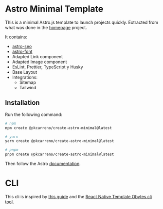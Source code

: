 # Astro Minimal Template

This is a minimal Astro.js template to launch projects quickly. Extracted from what was done in the [homepage](https://github.com/Pkcarreno/homepage) project.

It contains:

- [astro-seo](https://github.com/jonasmerlin/astro-seo)
- [astro-font](https://github.com/rishi-raj-jain/astro-font/)
- Adapted Link component
- Adapted Image component
- EsLint, Prettier, TypeScript y Husky
- Base Layout
- Integrations:
  - Sitemap
  - Tailwind

## Installation

Run the following command:

```bash
# npm
npm create @pkcarreno/create-astro-minimal@latest

# yarn
yarn create @pkcarreno/create-astro-minimal@latest

# pnpm
pnpm create @pkcarreno/create-astro-minimal@latest
```

Then follow the Astro [documentation](https://docs.astro.build/en/getting-started/).

# CLI

This cli is inspired by [this guide](https://dev.to/duwainevandriel/build-your-own-project-template-generator-59k4) and the [React Native Template Obytes cli tool](https://github.com/obytes/react-native-template-obytes/tree/master/cli).
